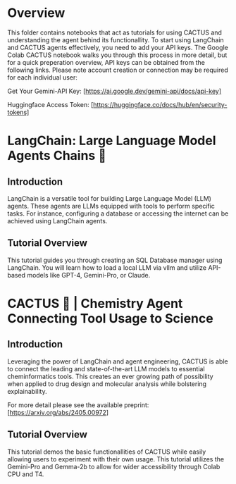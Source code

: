 # Overview

This folder contains notebooks that act as tutorials for using CACTUS and understanding the agent behind its functionallity.
To start using LangChain and CACTUS agents effectively, you need to add your API keys. 
The Google Colab CACTUS notebook walks you through this process in more detail, but for a quick preperation overview, API keys can be obtained from the following links. Please note account creation or connection may be required for each individual user:

Get Your Gemini-API Key: [https://ai.google.dev/gemini-api/docs/api-key]

Huggingface Access Token: [https://huggingface.co/docs/hub/en/security-tokens]


# LangChain: Large Language Model Agents Chains 💬

## Introduction

LangChain is a versatile tool for building Large Language Model (LLM) agents. These agents are LLMs equipped with tools to perform specific tasks. For instance, configuring a database or accessing the internet can be achieved using LangChain agents.

## Tutorial Overview

This tutorial guides you through creating an SQL Database manager using LangChain. You will learn how to load a local LLM via vllm and utilize API-based models like GPT-4, Gemini-Pro, or Claude.

# CACTUS 🌵 | Chemistry Agent Connecting Tool Usage to Science

## Introduction

Leveraging the power of LangChain and agent engineering, CACTUS is able to connect the leading and state-of-the-art LLM models to essential cheminformatics tools. This creates an ever growing path of possibility when applied to drug design and molecular analysis while bolstering explainability.

For more detail please see the available preprint: [https://arxiv.org/abs/2405.00972]

## Tutorial Overview

This tutorial demos the basic functionallities of CACTUS while easily allowing users to experiment with their own usage. This tutorial utilizes the Gemini-Pro and Gemma-2b to allow for wider accessibility through Colab CPU and T4. 